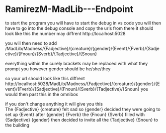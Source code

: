 # RamirezM-MadLib---Endpoint

to start the program you will have to start the debug in vs code you will then have to go into the debug console and copy the urls from there
it should look like this the number may diffrent http://localhost:5028 

you will then need to add 
/MadLib/Madness/{Fadjective}/{creature}/{gender}/{Event}/{Fverb}/{Sadjective}/{Fnoun}/{Sverb}/{Tadjective}/{Snoun}

everything within the curely brackets may be replaced with what they prompt you however gender should be he/she/they

so your url should look like this 
diffrent http://localhost:5028/MadLib/Madness/{Fadjective}/{creature}/{gender}/{Event}/{Fverb}/{Sadjective}/{Fnoun}/{Sverb}/{Tadjective}/{Snoun}
you would then past this in the omnibox

if you don't change anything it will give you this  
The {Fadjective} {creature} felt sad so {gender} decided they were going to set up {Event} 
after {gender} {Fverb} the {Fnoun} {Sverb} filled with {Sadjective} {gender} then decided to invite all the {Tadjective} {Snoun} to the building 
